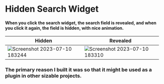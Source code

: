 # Hidden Search Widget
#### When you click the search widget, the search field is revealed, and when you click it again, the field is hidden, with nice animation.


| Hidden                              | Revealed                            |
| ----------------------------------- | ----------------------------------- |
|![Screenshot 2023-07-10 183244](https://github.com/khaledelhannat/hiddenSearchWidget/assets/76536316/c86619e8-aff3-4548-a84f-4a9de8ed253d) |![Screenshot 2023-07-10 183310](https://github.com/khaledelhannat/hiddenSearchWidget/assets/76536316/381baf0a-ba6f-4faa-899c-b189a16b78a0)|



### The primary reason I built it was so that it might be used as a plugin in other sizable projects.

